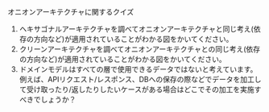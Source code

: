 オニオンアーキテクチャに関するクイズ

1. ヘキサゴナルアーキテクチャを調べてオニオンアーキテクチャと同じ考え(依存の方向など)が適用されていることがわかる図をかいてください。
2. クリーンアーキテクチャを調べてオニオンアーキテクチャとの同じ考え(依存の方向など)が適用されていることがわかる図をかいてください。
3. ドメインモデルはすべての層で使用できるデータではないと考えています。例えば、APIリクエスト/レスポンス、DBへの保存の際などでデータを加工して受け取ったり/返したりしたいケースがある場合はどこでその加工を実施すべきでしょうか？